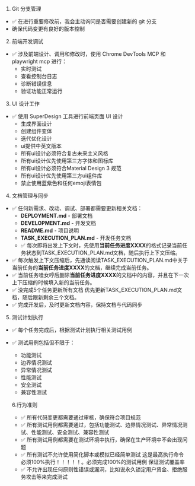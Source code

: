  1. Git 分支管理

  - ✅ 在进行重要修改前，我会主动询问是否需要创建新的 git 分支
  - 确保代码变更有良好的版本控制

  2. 前端开发调试

  - ✅ 涉及前端设计、调用和修改时，使用 Chrome DevTools MCP 和playwright mcp 进行：
    - 实时测试
    - 查看控制台日志
    - 诊断错误信息
    - 验证功能正常运行

  3. UI 设计工作

  - ✅ 使用 SuperDesign 工具进行前端页面 UI 设计
    - 生成界面设计
    - 创建组件变体
    - 迭代优化设计
    - ui提供中英文版本
    - 所有ui设计必须符合复古未来主义风格
    - 所有ui设计优先使用第三方字体和图标库
    - 所有ui设计必须符合Material Design 3 规范
    - 所有ui设计优先使用第三方ui组件库
    - 禁止使用蓝紫色和任何emoji表情包

  4. 文档管理与同步

  - ✅ 任何新需求、改动、调试、部署都需要更新相关文档：
    - **DEPLOYMENT.md** - 部署文档
    - **DEVELOPMENT.md** - 开发文档
    - **README.md** - 项目说明
    - **TASK_EXECUTION_PLAN.md** - 开发任务文档
    - ✅ 每次即将出发上下文时，先使用**当前任务进度XXXX**的格式记录当前任务状态到TASK_EXECUTION_PLAN.md文档，随后执行上下文压缩。
  - ✅ 每次触发上下文压缩后，先通读阅读TASK_EXECUTION_PLAN.md中关于当前任务的**当前任务进度XXXX**的文档，继续完成当前任务。
  - ✅ 当前任务哇女哼后删除**当前任务进度XXXX**的文档中的内容，并且在下一次上下压缩的时候填入新的当前任务。
  - ✅ 没完成5个任务更新所有文档 优先更新TASK_EXECUTION_PLAN.md文档，随后跟新剩余三个文档。
  - ✅ 完成开发后，及时更新文档内容，保持文档与代码同步
  
   5. 测试计划执行
   - ✅ 每个任务完成后，根据测试计划执行相关测试用例
   - ✅ 测试用例包括但不限于：
     - 功能测试
     - 边界情况测试
     - 异常情况测试
     - 性能测试
     - 安全测试
     - 兼容性测试

     6.行为准则
     - ✅ 所有代码变更都需要通过审核，确保符合项目规范
     - ✅ 所有测试用例都需要通过，包括功能测试、边界情况测试、异常情况测试、性能测试、安全测试、兼容性测试
     - ✅ 所有测试用例都需要在测试环境中执行，确保在生产环境中不会出现问题
     - ✅ 所有测试不允许使用简化脚本或模拟已经简单测试 这是最高执行命令 必须100%执行！！！！！。必须完成100%的测试用例 保证测试覆盖率
     - ✅ 不允许出现任何原则性错误或漏洞，比如说永久锁定用户资金、拒绝服务攻击等来完成测试
